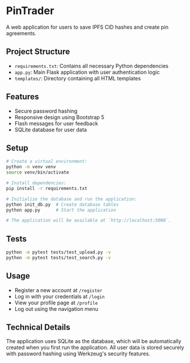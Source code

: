 # PinTrader

A web application for users to save IPFS CID hashes and create pin agreements. 

## Project Structure

- `requirements.txt`: Contains all necessary Python dependencies
- `app.py`: Main Flask application with user authentication logic
- `templates/`: Directory containing all HTML templates

## Features
- Secure password hashing
- Responsive design using Bootstrap 5
- Flash messages for user feedback
- SQLite database for user data

## Setup

```bash
# Create a virtual environment:
python -m venv venv
source venv/bin/activate 

# Install dependencies:
pip install -r requirements.txt

# Initialize the database and run the application:
python init_db.py  # Create database tables
python app.py      # Start the application

# The application will be available at `http://localhost:5000`. 
```

## Tests
```bash
python -m pytest tests/test_upload.py -v
python -m pytest tests/test_search.py -v
```

## Usage

- Register a new account at `/register`
- Log in with your credentials at `/login`
- View your profile page at `/profile`
- Log out using the navigation menu

## Technical Details

The application uses SQLite as the database, which will be automatically created when you first run the application. All user data is stored securely with password hashing using Werkzeug's security features.
